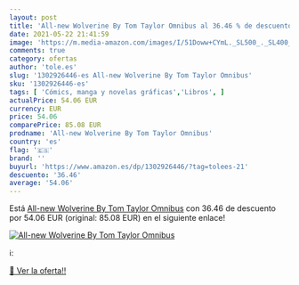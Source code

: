 ```yaml
---
layout: post
title: 'All-new Wolverine By Tom Taylor Omnibus al 36.46 % de descuento'
date: 2021-05-22 21:41:59
image: 'https://m.media-amazon.com/images/I/51Doww+CYmL._SL500_._SL400_.jpg'
comments: true
category: ofertas
author: 'tole.es'
slug: '1302926446-es All-new Wolverine By Tom Taylor Omnibus'
sku: '1302926446-es'
tags: [ 'Cómics, manga y novelas gráficas','Libros', ]
actualPrice: 54.06 EUR
currency: EUR
price: 54.06
comparePrice: 85.08 EUR
prodname: 'All-new Wolverine By Tom Taylor Omnibus'
country: 'es'
flag: '🇪🇸'
brand: ''
buyurl: 'https://www.amazon.es/dp/1302926446/?tag=tolees-21'
descuento: '36.46'
average: '54.06'
---
```


Está [All-new Wolverine By Tom Taylor Omnibus](https://www.amazon.es/dp/1302926446/?tag=tolees-21) con 36.46 de descuento por 54.06 EUR (original: 85.08 EUR) en el siguiente enlace!

[![All-new Wolverine By Tom Taylor Omnibus](https://m.media-amazon.com/images/I/51Doww+CYmL._SL500_._SL400_.jpg)](https://www.amazon.es/dp/1302926446/?tag=tolees-21)

ℹ️:


[🛒 Ver la oferta!!](https://www.amazon.es/dp/1302926446/?tag=tolees-21)
